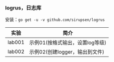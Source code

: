 ### logrus，日志库
安装：`go get -u -v github.com/sirupsen/logrus`

|实验|简介|
|---|---|
|lab001|示例01(按格式输出，设置log等级)|
|lab002|示例02(创建logger，输出到文件)|
